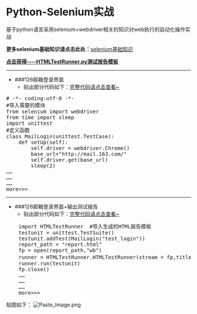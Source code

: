 # Python-Selenium实战
基于python语言采用selenium+webdriver相关的知识对web执行的自动化操作实战

**更多selenium基础知识请点击此处：**[selenium基础知识](http://www.jianshu.com/nb/10193521)

**[点击获得----HTMLTestRunner.py测试报告模板](./12306_web\HTMLTestRunner.py)**

------

- ###126邮箱登录界面
	- 贴出部分代码如下：[完整代码请点击查看~](https://rawgit.com/chengyuanyuan94/Python-Selenium/tree/master/12306_web)
<pre>
# -*- coding:utf-8 -*-
#导入需要的模块
from selenium import webdriver
from time import sleep
import unittest
#定义函数
class MailLogin(unittest.TestCase):
	def setUp(self):
		self.driver = webdriver.Chrome()
		base_url="http://mail.163.com/"
		self.driver.get(base_url)
		sleep(2)
……
……
……
more>>>
</pre>

---
- ###126邮箱登录界面+输出测试报告
	- 贴出部分代码如下：[完整代码请点击查看~](https://rawgit.com/chengyuanyuan94/Python-Selenium/tree/master/12306_web)
	
<pre>
	import HTMLTestRunner  #导入生成的HTML报告模板
	testunit = unittest.TestSuite()
 	testunit.addTest(MailLogin("test_login"))
 	report_path = "report.html"
 	fp = open(report_path,"wb")
 	runner = HTMLTestRunner.HTMLTestRunner(stream = fp,title = u"163邮箱登录页面测试",description = u"执行结果如下显示")
 	runner.run(testunit)
 	fp.close()
	……
	……
	……
	more>>>
</pre>
贴图如下：
![Paste_Image.png](http://upload-images.jianshu.io/upload_images/2539401-1a3c4f3cf5e09761.png?imageMogr2/auto-orient/strip%7CimageView2/2/w/1240)